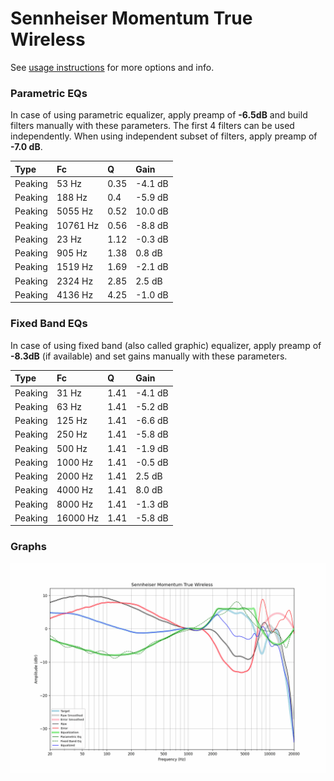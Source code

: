 # Sennheiser Momentum True Wireless
See [usage instructions](https://github.com/jaakkopasanen/AutoEq#usage) for more options and info.

### Parametric EQs
In case of using parametric equalizer, apply preamp of **-6.5dB** and build filters manually
with these parameters. The first 4 filters can be used independently.
When using independent subset of filters, apply preamp of **-7.0 dB**.

| Type    | Fc       |    Q | Gain    |
|:--------|:---------|:-----|:--------|
| Peaking | 53 Hz    | 0.35 | -4.1 dB |
| Peaking | 188 Hz   | 0.4  | -5.9 dB |
| Peaking | 5055 Hz  | 0.52 | 10.0 dB |
| Peaking | 10761 Hz | 0.56 | -8.8 dB |
| Peaking | 23 Hz    | 1.12 | -0.3 dB |
| Peaking | 905 Hz   | 1.38 | 0.8 dB  |
| Peaking | 1519 Hz  | 1.69 | -2.1 dB |
| Peaking | 2324 Hz  | 2.85 | 2.5 dB  |
| Peaking | 4136 Hz  | 4.25 | -1.0 dB |

### Fixed Band EQs
In case of using fixed band (also called graphic) equalizer, apply preamp of **-8.3dB**
(if available) and set gains manually with these parameters.

| Type    | Fc       |    Q | Gain    |
|:--------|:---------|:-----|:--------|
| Peaking | 31 Hz    | 1.41 | -4.1 dB |
| Peaking | 63 Hz    | 1.41 | -5.2 dB |
| Peaking | 125 Hz   | 1.41 | -6.6 dB |
| Peaking | 250 Hz   | 1.41 | -5.8 dB |
| Peaking | 500 Hz   | 1.41 | -1.9 dB |
| Peaking | 1000 Hz  | 1.41 | -0.5 dB |
| Peaking | 2000 Hz  | 1.41 | 2.5 dB  |
| Peaking | 4000 Hz  | 1.41 | 8.0 dB  |
| Peaking | 8000 Hz  | 1.41 | -1.3 dB |
| Peaking | 16000 Hz | 1.41 | -5.8 dB |

### Graphs
![](./Sennheiser%20Momentum%20True%20Wireless.png)